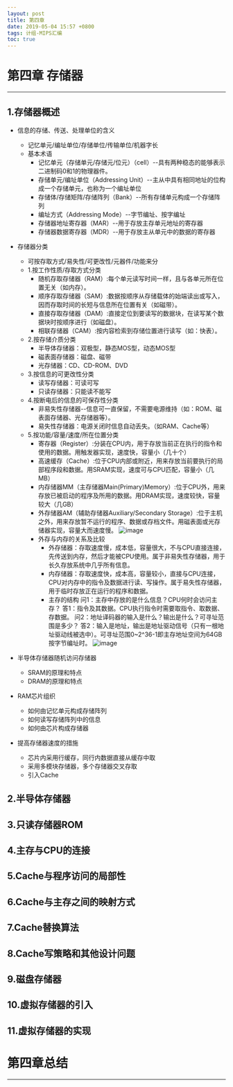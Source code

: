 ```yaml
---
layout: post
title: 第四章 
date: 2019-05-04 15:57 +0800
tags: 计组-MIPS汇编
toc: true
---
```

# 第四章 存储器
***
## 1.存储器概述
+ 信息的存储、传送、处理单位的含义
  - 记忆单元/编址单位/存储单位/传输单位/机器字长
  - 基本术语
    * 记忆单元（存储单元/存储元/位元）（cell）--具有两种稳态的能够表示二进制码0和1的物理器件。
    * 存储单元/编址单位（Addressing Unit）--主从中具有相同地址的位构成一个存储单元，也称为一个编址单位
    * 存储体/存储矩阵/存储阵列（Bank）--所有存储单元构成一个存储阵列
    * 编址方式（Addressing Mode）--字节编址、按字编址
    * 存储器地址寄存器（MAR）--用于存放主存单元地址的寄存器
    * 存储器数据寄存器（MDR）--用于存放主从单元中的数据的寄存器
+ 存储器分类
  - 可按存取方式/易失性/可更改性/元器件/功能来分
  - 1.按工作性质/存取方式分类
    * 随机存取存储器（RAM）:每个单元读写时间一样，且与各单元所在位置无关（如内存）。
    * 顺序存取存储器（SAM）:数据按顺序从存储载体的始端读出或写入，因而存取时间的长短与信息所在位置有关（如磁带）。
    * 直接存取存储器（DAM）:直接定位到要读写的数据块，在读写某个数据块时按顺序进行（如磁盘）。
    * 相联存储器（CAM）:按内容检索到存储位置进行读写（如：快表）。
  - 2.按存储介质分类
    * 半导体存储器：双极型，静态MOS型，动态MOS型
    * 磁表面存储器：磁盘、磁带
    * 光存储器：CD、CD-ROM、DVD
  - 3.按信息的可更改性分类
    * 读写存储器：可读可写
    * 只读存储器：只能读不能写
  - 4.按断电后的信息的可保存性分类
    * 非易失性存储器--信息可一直保留，不需要电源维持（如：ROM、磁表面存储器、光存储器等）。
    * 易失性存储器：电源关闭时信息自动丢失。（如RAM、Cache等）
  - 5.按功能/容量/速度/所在位置分类
    * 寄存器（Register）:分装在CPU内，用于存放当前正在执行的指令和使用的数据。用触发器实现，速度快，容量小（几十个）
    * 高速缓存（Cache）:位于CPU内部或附近，用来存放当前要执行的局部程序段和数据。用SRAM实现，速度可与CPU匹配，容量小（几MB）
    * 内存储器MM（主存储器Main(Primary)Memory）:位于CPU外，用来存放已被启动的程序及所用的数据。用DRAM实现，速度较快，容量较大（几GB）
    * 外存储器AM（辅助存储器Auxiliary/Secondary Storage）:位于主机之外，用来存放暂不运行的程序、数据或存档文件。用磁表面或光存储器实现，容量大而速度慢。
      ![image](https://github.com/kyre0e/kyre0e.github.io/assets/169347540/328052ba-5ea8-4524-ab57-2bec5f46dd21)
    * 外存与内存的关系及比较
      - 外存储器：存取速度慢，成本低，容量很大，不与CPU直接连接，先传送到内存，然后才能被CPU使用。属于非易失性存储器，用于长久存放系统中几乎所有信息。
      - 内存储器：存取速度快，成本高，容量较小，直接与CPU连接，CPU对内存中的指令及数据进行读、写操作。属于易失性存储器，用于临时存放正在运行的程序和数据。
      - 主存的结构
        问1：主存中存放的是什么信息？CPU何时会访问主存？
        答1：指令及其数据。CPU执行指令时需要取指令、取数据、存数据。
        问2：地址译码器的输入是什么？输出是什么？可寻址范围是多少？
        答2：输入是地址，输出是地址驱动信号（只有一根地址驱动线被选中）。可寻址范围0~2^36-1即主存地址空间为64GB按字节编址时。
        ![image](https://github.com/kyre0e/kyre0e.github.io/assets/169347540/a1dfb30e-3dcf-4ba8-b6fe-d311fe14a065)

+ 半导体存储器随机访问存储器
  - SRAM的原理和特点
  - DRAM的原理和特点
+ RAM芯片组织
  - 如何由记忆单元构成存储阵列
  - 如何读写存储阵列中的信息
  - 如何由芯片构成存储器
+ 提高存储器速度的措施
  - 芯片内采用行缓存，同行内数据直接从缓存中取
  - 采用多模块存储器，多个存储器交叉存取
  - 引入Cache
## 2.半导体存储器
## 3.只读存储器ROM
## 4.主存与CPU的连接
## 5.Cache与程序访问的局部性
## 6.Cache与主存之间的映射方式
## 7.Cache替换算法
## 8.Cache写策略和其他设计问题
## 9.磁盘存储器
## 10.虚拟存储器的引入
## 11.虚拟存储器的实现
# 第四章总结
***
